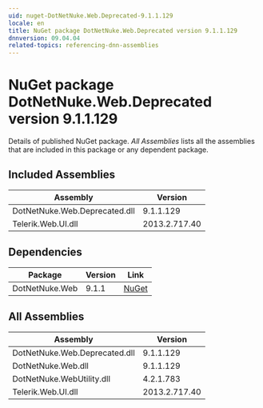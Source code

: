 ```yaml
---
uid: nuget-DotNetNuke.Web.Deprecated-9.1.1.129
locale: en
title: NuGet package DotNetNuke.Web.Deprecated version 9.1.1.129
dnnversion: 09.04.04
related-topics: referencing-dnn-assemblies
---
```


# NuGet package DotNetNuke.Web.Deprecated version 9.1.1.129
Details of published NuGet package.
*All Assemblies* lists all the assemblies that are included in this package or any dependent package.

## Included Assemblies

|Assembly|Version|
|---|---|
|DotNetNuke.Web.Deprecated.dll|9.1.1.129|
|Telerik.Web.UI.dll|2013.2.717.40|

## Dependencies

|Package|Version|Link|
|---|---|---|
|DotNetNuke.Web|9.1.1|[NuGet](https://www.nuget.org/packages/DotNetNuke.Web/9.1.1)|

## All Assemblies

|Assembly|Version|
|---|---|
|DotNetNuke.Web.Deprecated.dll|9.1.1.129|
|DotNetNuke.Web.dll|9.1.1.129|
|DotNetNuke.WebUtility.dll|4.2.1.783|
|Telerik.Web.UI.dll|2013.2.717.40|

